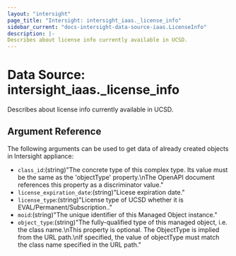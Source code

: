 ```yaml
---
layout: "intersight"
page_title: "Intersight: intersight_iaas._license_info"
sidebar_current: "docs-intersight-data-source-iaas.LicenseInfo"
description: |-
Describes about license info currently available in UCSD.
---
```


# Data Source: intersight_iaas._license_info
Describes about license info currently available in UCSD.
## Argument Reference
The following arguments can be used to get data of already created objects in Intersight appliance:
* `class_id`:(string)"The concrete type of this complex type. Its value must be the same as the 'objectType' property.\nThe OpenAPI document references this property as a discriminator value."
* `license_expiration_date`:(string)"Licese expiration date."
* `license_type`:(string)"License type of UCSD whether it is EVAL/Permanent/Subscription.."
* `moid`:(string)"The unique identifier of this Managed Object instance."
* `object_type`:(string)"The fully-qualified type of this managed object, i.e. the class name.\nThis property is optional. The ObjectType is implied from the URL path.\nIf specified, the value of objectType must match the class name specified in the URL path."
